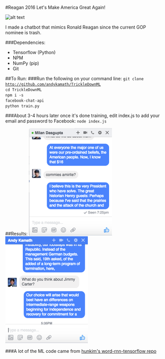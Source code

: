 #Reagan 2016 Let's Make America Great Again!

![alt text](http://www.oldpoliticals.com/ItemImages/000014/18692_lg.jpeg "Ronald Reagan 2016")

I made a chatbot that mimics Ronald Reagan since the current GOP nominee is trash.

###Dependencies:
* Tensorflow (Python)
* NPM
* NumPy (pip)
* Git

##To Run:
###Run the following on your command line:
<code>git clone http://github.com/andykamath/TrickleDownML</code><br>
<code>cd TrickleDownML</code><br>
<code>npm i -s facebook-chat-api</code><br>
<code>python train.py</code><br>

###About 3-4 hours later once it's done training, edit index.js to add your email and password to Facebook:
<code>node index.js</code>

##Results:
![Alt text](/test1.png "")
![Alt text](/test2.png "")

###A lot of the ML code came from [hunkim's word-rnn-tensorflow repo](https://github.com/hunkim/word-rnn-tensorflow)